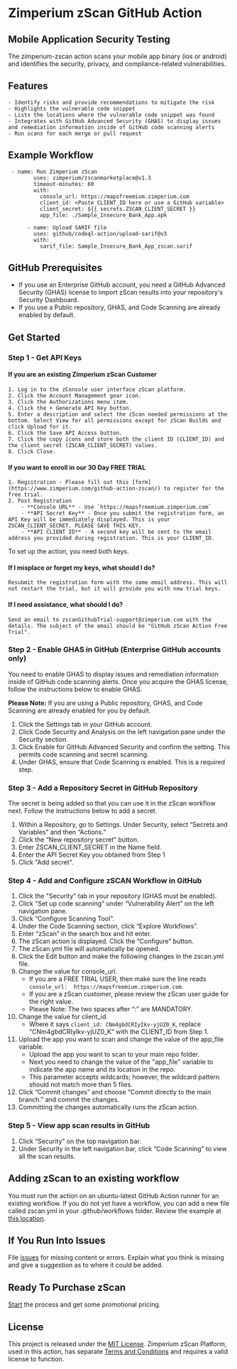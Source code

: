 # Zimperium zScan GitHub Action

## Mobile Application Security Testing

The zimperium-zscan action scans your mobile app binary (ios or android) and identifies the security, privacy, and compliance-related vulnerabilities.

## Features

    - Identify risks and provide recommendations to mitigate the risk
    - Highlights the vulnerable code snippet
    - Lists the locations where the vulnerable code snippet was found
    - Integrates with GitHub Advanced Security (GHAS) to display issues and remediation information inside of GitHub code scanning alerts
    - Run scans for each merge or pull request

## Example Workflow

     - name: Run Zimperium zScan
            uses: zimperium/zscanmarketplace@v1.3
            timeout-minutes: 60
            with:
              console_url: https://mapsfreemium.zimperium.com
              client_id: <Paste CLIENT_ID here or use a GitHub variable>
              client_secret: ${{ secrets.ZSCAN_CLIENT_SECRET }}
              app_file: ./Sample_Insecure_Bank_App.apk

          - name: Upload SARIF file
            uses: github/codeql-action/upload-sarif@v3
            with:  
              sarif_file: Sample_Insecure_Bank_App_zscan.sarif

## GitHub Prerequisites

- If you use an Enterprise GitHub account, you need a GitHub Advanced Security (GHAS) license to import zScan results into your repository's Security Dashboard.
- If you use a Public repository, GHAS, and Code Scanning are already enabled by default.

## Get Started

### Step 1 - Get API Keys

#### If you are an existing Zimperium zScan Customer

    1. Log in to the zConsole user interface zScan platform.
    2. Click the Account Management gear icon.
    3. Click the Authorizations menu item.
    4. Click the + Generate API Key button.
    5. Enter a description and select the zScan needed permissions at the bottom. Select View for all permissions except for zScan Builds and click Upload for it.
    6. Click the Save API Access button.
    7. Click the copy icons and store both the client ID (CLIENT_ID) and the client secret (ZSCAN_CLIENT_SECRET) values.
    8. Click Close.​

#### If you want to enroll in our 30 Day FREE TRIAL

    1. Registration - Please fill out this [form](https://www.zimperium.com/github-action-zscan/) to register for the free trial.
    2. Post Registration 
        - **Console URL** - Use `https://mapsfreemium.zimperium.com`
        - **API Secret Key** - Once you submit the registration form, an API Key will be immediately displayed. This is your ZSCAN_CLIENT_SECRET. PLEASE SAVE THIS KEY.
        - **API CLIENT ID** - A second key will be sent to the email address you provided during registration. This is your CLIENT_ID.
To set up the action, you need both keys.

#### If I misplace or forget my keys, what should I do?

    Resubmit the registration form with the same email address. This will not restart the trial, but it will provide you with new trial keys.
      
#### If I need assistance, what should I do?

    Send an email to zscanGithubTrial-support@zimperium.com with the details. The subject of the email should be "GitHub zScan Action Free Trial".

### Step 2 - Enable GHAS in GitHub (Enterprise GitHub accounts only)

You need to enable GHAS to display issues and remediation information inside of GitHub code scanning alerts. Once you acquire the GHAS license, follow the instructions below to enable GHAS.

**Please Note:** If you are using a Public repository, GHAS, and Code Scanning are already enabled for you by default.

1. Click the Settings tab in your GitHub account.
2. Click Code Security and Analysis on the left navigation pane under the Security section.
3. Click Enable for GitHub Advanced Security and confirm the setting. This permits code scanning and secret scanning.
4. Under GHAS, ensure that Code Scanning is enabled. This is a required step.

### Step 3 - Add a Repository Secret in GitHub Repository

The secret is being added so that you can use it in the zScan workflow next. Follow the instructions below to add a secret.

1. Within a Repository, go to Settings. Under Security, select “Secrets and Variables” and then “Actions.”
2. Click the “New repository secret” button.
3. Enter ZSCAN_CLIENT_SECRET in the Name field.
4. Enter the API Secret Key you obtained from Step 1
5. Click "Add secret".

### Step 4 - Add and Configure zSCAN Workflow in GitHub

1. Click the "Security" tab in your repository (GHAS must be enabled).
2. Click "Set up code scanning" under “Vulnerability Alert” on the left navigation pane.
3. Click “Configure Scanning Tool”.
4. Under the Code Scanning section, click “Explore Workflows”.
5. Enter “zScan” in the search box and hit enter.
6. The zScan action is displayed. Click the “Configure” button.
7. The zScan.yml file will automatically be opened.
8. Click the Edit button and make the following changes in the zscan.yml file.
9. Change the value for console_url.
    - If you are a FREE TRIAL USER, then make sure the line reads `console_url:  https://mapsfreemium.zimperium.com`.
    - If you are a zScan customer, please review the zScan user guide for the right value.
    - Please Note: The two spaces after “:” are MANDATORY.
10. Change the value for client_id.
    - Where it says `client_id: CNm4gbdCRIyIkv-yjUZ0_K`, replace “CNm4gbdCRIyIkv-yjUZ0_K” with the CLIENT_ID from Step 1.
11. Upload the app you want to scan and change the value of the app_file variable.
    - Upload the app you want to scan to your main repo folder.
    - Next you need to change the value of the "app_file" variable to indicate the app name and its location in the repo.
    - This parameter accepts wildcards; however, the wildcard pattern should not match more than 5 files.
12. Click “Commit changes” and choose “Commit directly to the main branch.” and commit the changes.
13. Committing the changes automatically runs the zScan action.

### Step 5 - View app scan results in GitHub

1. Click “Security” on the top navigation bar.
2. Under Security in the left navigation bar, click “Code Scanning” to view all the scan results.

## Adding zScan to an existing workflow

​You must run the action on an ubuntu-latest GitHub Action runner for an existing workflow.  ​If you do not yet have a workflow, you can add a new file called zscan.yml in your .github/workflows folder.
​Review the example at [this location](https://github.com/Zimperium/zScanMarketplace/tree/master/workflows).

## If You Run Into Issues

File [issues](https://github.com/Zimperium/zScanMarketplace/issues) for missing content or errors. Explain what you think is missing and give a suggestion as to where it could be added.

## Ready To Purchase zScan

[Start](https://get.zimperium.com/purchase-zscan/) the process and get some promotional pricing.

## License

This project is released under the [MIT License](https://github.com/Zimperium/zScanMarketplace/blob/master/LICENSE).
Zimperium zScan Platform, used in this action, has separate [Terms and Conditions](https://www.zimperium.com/zimperium-eula/) and requires a valid license to function.
